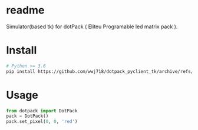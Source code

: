 # readme

Simulator(based tk) for dotPack ( Eliteu Programable led matrix pack ).

# Install

```bash
# Python >= 3.6
pip install https://github.com/wwj718/dotpack_pyclient_tk/archive/refs/heads/main.zip
```

# Usage

```python
from dotpack import DotPack
pack = DotPack()
pack.set_pixel(0, 0, 'red')
```
